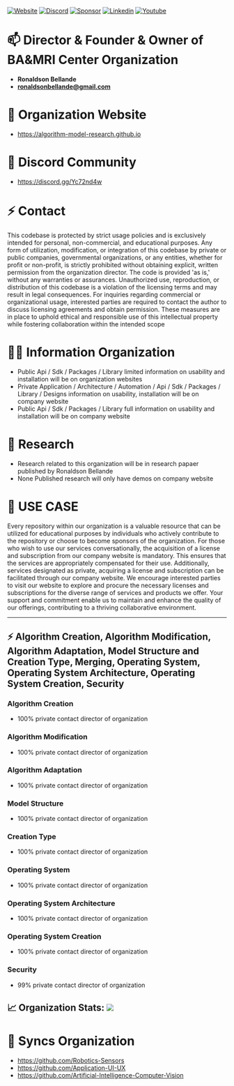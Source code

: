 [![Website](https://img.shields.io/badge/Visit%20our-Website-0099cc?style=for-the-badge)](https://algorithm-model-research.github.io)
[![Discord](https://img.shields.io/badge/Join%20our-Discord-7289DA?logo=discord&style=for-the-badge)](https://discord.gg/fdkGVKp7wx)
[![Sponsor](https://img.shields.io/badge/Sponsor-Algorithm%20Model%20Research-red?style=for-the-badge&logo=github)](https://github.com/sponsors/Algorithm-Model-Research)
[![Linkedin](https://img.shields.io/badge/Linkedin-Organization-green?style=for-the-badge)](https://www.linkedin.com/company/bellande-algorithm-model-research-innovation-center)
[![Youtube](https://img.shields.io/badge/YouTube-Organization-white?style=for-the-badge)](https://www.youtube.com/channel/UC2JWJpFQzU0in5EVZwiso8g)


# 📫 Director & Founder & Owner of BA&MRI Center Organization
- **Ronaldson Bellande**
- **ronaldsonbellande@gmail.com**

# 🧙 Organization Website
- https://algorithm-model-research.github.io

# 🌱 Discord Community
- https://discord.gg/Yc72nd4w

# ⚡ Contact
This codebase is protected by strict usage policies and is exclusively intended for personal, non-commercial, and educational purposes. Any form of utilization, modification, or integration of this codebase by private or public companies, governmental organizations, or any entities, whether for profit or non-profit, is strictly prohibited without obtaining explicit, written permission from the organization director. The code is provided 'as is,' without any warranties or assurances. Unauthorized use, reproduction, or distribution of this codebase is a violation of the licensing terms and may result in legal consequences. For inquiries regarding commercial or organizational usage, interested parties are required to contact the author to discuss licensing agreements and obtain permission. These measures are in place to uphold ethical and responsible use of this intellectual property while fostering collaboration within the intended scope

# 🙋‍♀️ Information Organization
- Public Api / Sdk / Packages / Library limited information on usability and installation will be on organization websites
- Private Application / Architecture / Automation / Api / Sdk / Packages / Library / Designs information on usability, installation will be on company website
- Public Api / Sdk / Packages / Library full information on usability and installation will be on company website

# 🌈 Research
- Research related to this organization will be in research papaer published by Ronaldson Bellande
- None Published research will only have demos on company website

# 💼 USE CASE
Every repository within our organization is a valuable resource that can be utilized for educational purposes by individuals who actively contribute to the repository or choose to become sponsors of the organization. For those who wish to use our services conversationally, the acquisition of a license and subscription from our company website is mandatory. This ensures that the services are appropriately compensated for their use. Additionally, services designated as private, acquiring a license and subscription can be facilitated through our company website. We encourage interested parties to visit our website to explore and procure the necessary licenses and subscriptions for the diverse range of services and products we offer. Your support and commitment enable us to maintain and enhance the quality of our offerings, contributing to a thriving collaborative environment.

--------------------------------------------------------------------------------------------------------


## ⚡ Algorithm Creation, Algorithm Modification, Algorithm Adaptation, Model Structure and Creation Type, Merging, Operating System, Operating System Architecture, Operating System Creation, Security

### Algorithm Creation
- 100% private contact director of organization

### Algorithm Modification
- 100% private contact director of organization

### Algorithm Adaptation
- 100% private contact director of organization

### Model Structure
- 100% private contact director of organization

### Creation Type
- 100% private contact director of organization

### Operating System
- 100% private contact director of organization

### Operating System Architecture
- 100% private contact director of organization

### Operating System Creation
- 100% private contact director of organization

### Security
- 99% private contact director of organization

## 📈 Organization Stats: <a href="https://github.com/Algorithm-Model-Research"> <img src="https://komarev.com/ghpvc/?username=Algorithm-Model-Research&label=Profile+Views&color=2e8b57&style=flat" /></a>



# 🍿 Syncs Organization 

- https://github.com/Robotics-Sensors
- https://github.com/Application-UI-UX
- https://github.com/Artificial-Intelligence-Computer-Vision
